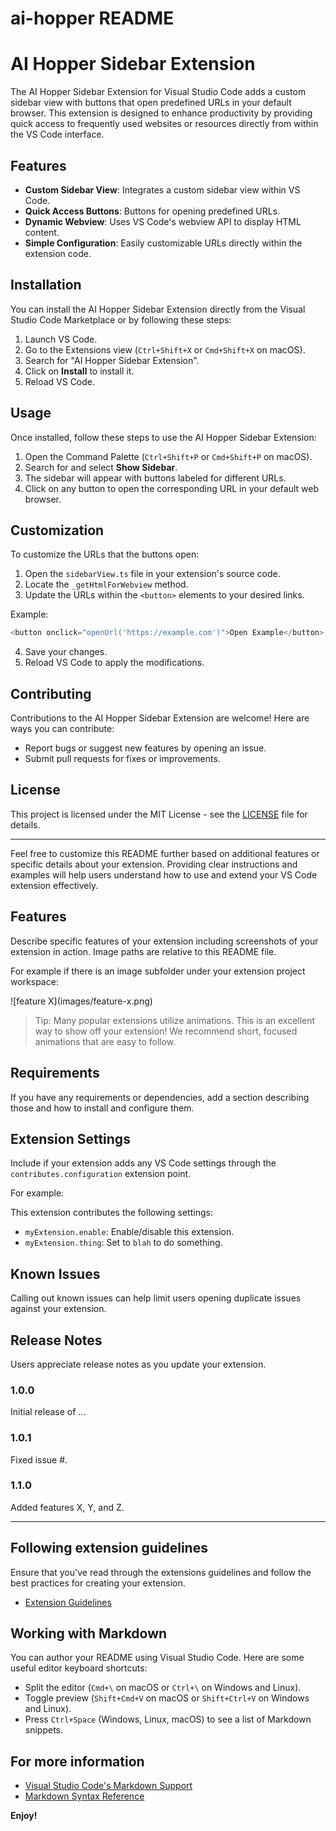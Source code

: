 # ai-hopper README


# AI Hopper Sidebar Extension

The AI Hopper Sidebar Extension for Visual Studio Code adds a custom sidebar view with buttons that open predefined URLs in your default browser. This extension is designed to enhance productivity by providing quick access to frequently used websites or resources directly from within the VS Code interface.

## Features

- **Custom Sidebar View**: Integrates a custom sidebar view within VS Code.
- **Quick Access Buttons**: Buttons for opening predefined URLs.
- **Dynamic Webview**: Uses VS Code's webview API to display HTML content.
- **Simple Configuration**: Easily customizable URLs directly within the extension code.

## Installation

You can install the AI Hopper Sidebar Extension directly from the Visual Studio Code Marketplace or by following these steps:

1. Launch VS Code.
2. Go to the Extensions view (`Ctrl+Shift+X` or `Cmd+Shift+X` on macOS).
3. Search for "AI Hopper Sidebar Extension".
4. Click on **Install** to install it.
5. Reload VS Code.

## Usage

Once installed, follow these steps to use the AI Hopper Sidebar Extension:

1. Open the Command Palette (`Ctrl+Shift+P` or `Cmd+Shift+P` on macOS).
2. Search for and select **Show Sidebar**.
3. The sidebar will appear with buttons labeled for different URLs.
4. Click on any button to open the corresponding URL in your default web browser.

## Customization

To customize the URLs that the buttons open:

1. Open the `sidebarView.ts` file in your extension's source code.
2. Locate the `_getHtmlForWebview` method.
3. Update the URLs within the `<button>` elements to your desired links.

Example:

```typescript
<button onclick="openUrl('https://example.com')">Open Example</button>
```

4. Save your changes.
5. Reload VS Code to apply the modifications.

## Contributing

Contributions to the AI Hopper Sidebar Extension are welcome! Here are ways you can contribute:

- Report bugs or suggest new features by opening an issue.
- Submit pull requests for fixes or improvements.

## License

This project is licensed under the MIT License - see the [LICENSE](LICENSE) file for details.

---

Feel free to customize this README further based on additional features or specific details about your extension. Providing clear instructions and examples will help users understand how to use and extend your VS Code extension effectively.

## Features

Describe specific features of your extension including screenshots of your extension in action. Image paths are relative to this README file.

For example if there is an image subfolder under your extension project workspace:

\!\[feature X\]\(images/feature-x.png\)

> Tip: Many popular extensions utilize animations. This is an excellent way to show off your extension! We recommend short, focused animations that are easy to follow.

## Requirements

If you have any requirements or dependencies, add a section describing those and how to install and configure them.

## Extension Settings

Include if your extension adds any VS Code settings through the `contributes.configuration` extension point.

For example:

This extension contributes the following settings:

* `myExtension.enable`: Enable/disable this extension.
* `myExtension.thing`: Set to `blah` to do something.

## Known Issues

Calling out known issues can help limit users opening duplicate issues against your extension.

## Release Notes

Users appreciate release notes as you update your extension.

### 1.0.0

Initial release of ...

### 1.0.1

Fixed issue #.

### 1.1.0

Added features X, Y, and Z.

---

## Following extension guidelines

Ensure that you've read through the extensions guidelines and follow the best practices for creating your extension.

* [Extension Guidelines](https://code.visualstudio.com/api/references/extension-guidelines)

## Working with Markdown

You can author your README using Visual Studio Code. Here are some useful editor keyboard shortcuts:

* Split the editor (`Cmd+\` on macOS or `Ctrl+\` on Windows and Linux).
* Toggle preview (`Shift+Cmd+V` on macOS or `Shift+Ctrl+V` on Windows and Linux).
* Press `Ctrl+Space` (Windows, Linux, macOS) to see a list of Markdown snippets.

## For more information

* [Visual Studio Code&#39;s Markdown Support](http://code.visualstudio.com/docs/languages/markdown)
* [Markdown Syntax Reference](https://help.github.com/articles/markdown-basics/)

**Enjoy!**
